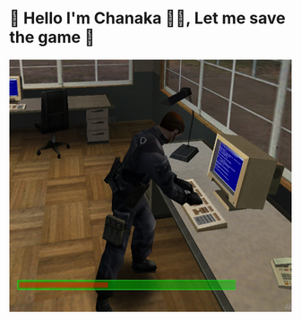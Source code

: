 <h1 align="left">👋 Hello I'm Chanaka 👨‍💻, Let me save the game 🥹</h1>

###

<div align="center">
  <img height="450" src="https://github.com/diyonfinesco/computer-hacking-IGI-1/blob/main/coding%20IGI1.jpg?raw=true"  />
</div>

###
